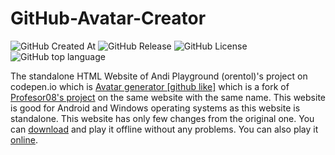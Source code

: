 # GitHub-Avatar-Creator

<img alt="GitHub Created At" src="https://img.shields.io/github/created-at/MYTAditya/GitHub-Avatar-Creator?color=%238a2be2"> <img alt="GitHub Release" src="https://img.shields.io/github/v/release/MYTAditya/GitHub-Avatar-Creator?color=%23a9e43a"> <img alt="GitHub License" src="https://img.shields.io/github/license/MYTAditya/GitHub-Avatar-Creator?color=blue"> <img alt="GitHub top language" src="https://img.shields.io/badge/language-HTML-tomato">

The standalone HTML Website of Andi Playground (orentol)'s project on codepen.io which is <a href="https://codepen.io/orentol/pen/bPxBNj" target="fork">Avatar generator [github like]</a> which is a fork of <a href="https://codepen.io/Profesor08/pen/zJXrBq" target="original">Profesor08's project</a> on the same website with the same name.
This website is good for Android and Windows operating systems as this website is standalone.
This website has only few changes from the original one.
You can <a href="https://github.com/MYTAditya/GitHub-Avatar-Creator/releases/tag/1st" target="DL">download</a> and play it offline without any problems.
You can also play it <a href="https://mytaditya.github.io/GitHub-Avatar-Creator/" target="on">online</a>.
